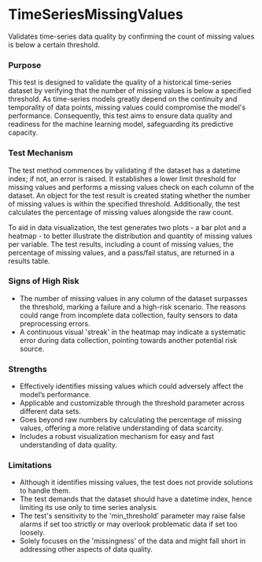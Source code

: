 # TimeSeriesMissingValues

Validates time-series data quality by confirming the count of missing values is below a certain threshold.

### Purpose

This test is designed to validate the quality of a historical time-series dataset by verifying that the number of
missing values is below a specified threshold. As time-series models greatly depend on the continuity and
temporality of data points, missing values could compromise the model's performance. Consequently, this test aims
to ensure data quality and readiness for the machine learning model, safeguarding its predictive capacity.

### Test Mechanism

The test method commences by validating if the dataset has a datetime index; if not, an error is raised. It
establishes a lower limit threshold for missing values and performs a missing values check on each column of the
dataset. An object for the test result is created stating whether the number of missing values is within the
specified threshold. Additionally, the test calculates the percentage of missing values alongside the raw count.

To aid in data visualization, the test generates two plots - a bar plot and a heatmap - to better illustrate the
distribution and quantity of missing values per variable. The test results, including a count of missing values,
the percentage of missing values, and a pass/fail status, are returned in a results table.

### Signs of High Risk

- The number of missing values in any column of the dataset surpasses the threshold, marking a failure and a
high-risk scenario. The reasons could range from incomplete data collection, faulty sensors to data preprocessing
errors.
- A continuous visual 'streak' in the heatmap may indicate a systematic error during data collection, pointing
towards another potential risk source.

### Strengths

- Effectively identifies missing values which could adversely affect the model’s performance.
- Applicable and customizable through the threshold parameter across different data sets.
- Goes beyond raw numbers by calculating the percentage of missing values, offering a more relative understanding
of data scarcity.
- Includes a robust visualization mechanism for easy and fast understanding of data quality.

### Limitations

- Although it identifies missing values, the test does not provide solutions to handle them.
- The test demands that the dataset should have a datetime index, hence limiting its use only to time series
analysis.
- The test's sensitivity to the 'min_threshold' parameter may raise false alarms if set too strictly or may
overlook problematic data if set too loosely.
- Solely focuses on the 'missingness' of the data and might fall short in addressing other aspects of data quality.